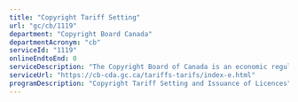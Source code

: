 ```yaml
---
title: "Copyright Tariff Setting"
url: "gc/cb/1119"
department: "Copyright Board Canada"
departmentAcronym: "cb"
serviceId: "1119"
onlineEndtoEnd: 0
serviceDescription: "The Copyright Board of Canada is an economic regulatory body empowered to establish, at the request of an interested party, the royalties to be paid for the use of copyrighted subject-matter, when the administration of such copyright is entrusted to a collective society."
serviceUrl: "https://cb-cda.gc.ca/tariffs-tarifs/index-e.html"
programDescription: "Copyright Tariff Setting and Issuance of Licences"
---
```

